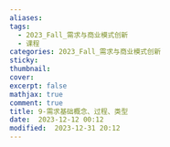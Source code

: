 ```yaml
---
aliases: 
tags:
  - 2023_Fall_需求与商业模式创新
  - 课程
categories: 2023_Fall_需求与商业模式创新
sticky:
thumbnail:
cover: 
excerpt: false
mathjax: true
comment: true
title: 9-需求基础概念、过程、类型
date:  2023-12-12 00:12
modified:  2023-12-31 20:12
---
```

